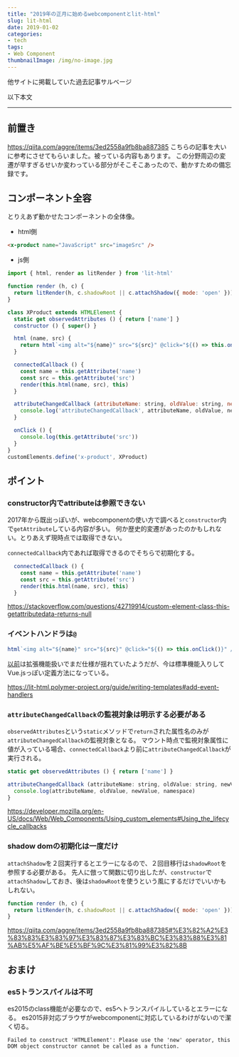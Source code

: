 ```yaml
---
title: "2019年の正月に始めるwebcomponentとlit-html"
slug: lit-html
date: 2019-01-02
categories:
- tech
tags:
- Web Component
thumbnailImage: /img/no-image.jpg
---
```


他サイトに掲載していた過去記事サルベージ
<!--more-->
以下本文

-------

## 前置き

https://qiita.com/aggre/items/3ed2558a9fb8ba887385
こちらの記事を大いに参考にさせてもらいました。被っている内容もあります。
この分野周辺の変遷が早すぎるせいか変わっている部分がそこそこあったので、動かすための備忘録です。

## コンポーネント全容
とりえあず動かせたコンポーネントの全体像。

* html側

```html
<x-product name="JavaScript" src="imageSrc" />
```
* js側

```js
import { html, render as litRender } from 'lit-html'

function render (h, c) {
  return litRender(h, c.shadowRoot || c.attachShadow({ mode: 'open' }))
}

class XProduct extends HTMLElement {
  static get observedAttributes () { return ['name'] }
  constructor () { super() }

  html (name, src) {
    return html`<img alt="${name}" src="${src}" @click="${() => this.onClick()}" />`
  }

  connectedCallback () {
    const name = this.getAttribute('name')
    const src = this.getAttribute('src')
    render(this.html(name, src), this)
  }

  attributeChangedCallback (attributeName: string, oldValue: string, newValue: string, namespace: string) {
    console.log('attributeChangedCallback', attributeName, oldValue, newValue, namespace)
  }

  onClick () {
    console.log(this.getAttribute('src'))
  }
}
customElements.define('x-product', XProduct)

```

## ポイント
### constructor内でattributeは参照できない
2017年から既出っぽいが、webcomponentの使い方で調べると`constructor`内で`getAttribute`している内容が多い。
何か歴史的変遷があったのかもしれない。とりあえず現時点では取得できない。

`connectedCallback`内であれば取得できるのでそちらで初期化する。

```js
  connectedCallback () {
    const name = this.getAttribute('name')
    const src = this.getAttribute('src')
    render(this.html(name, src), this)
  }
```

https://stackoverflow.com/questions/42719914/custom-element-class-this-getattributedata-returns-null

### イベントハンドラは`@`
```js
html`<img alt="${name}" src="${src}" @click="${() => this.onClick()}" />`
```
[以前](https://qiita.com/aggre/items/3ed2558a9fb8ba887385#vanilla-web-components--lit-html)は拡張機能扱いでまだ仕様が揺れていたようだが、今は標準機能入りしてVue.jsっぽい定義方法になっている。

https://lit-html.polymer-project.org/guide/writing-templates#add-event-handlers

### `attributeChangedCallback`の監視対象は明示する必要がある
`observedAttributes`という`static`メソッドで`return`された属性名のみが`attributeChangedCallback`の監視対象となる。
マウント時点で監視対象属性に値が入っている場合、`connectedCallback`より前に`attributeChangedCallback`が実行される。

```js
static get observedAttributes () { return ['name'] }

attributeChangedCallback (attributeName: string, oldValue: string, newValue: string, namespace: string) {
  console.log(attributeName, oldValue, newValue, namespace)
}
```

https://developer.mozilla.org/en-US/docs/Web/Web_Components/Using_custom_elements#Using_the_lifecycle_callbacks

### shadow domの初期化は一度だけ
`attachShadow`を２回実行するとエラーになるので、２回目移行は`shadowRoot`を参照する必要がある。
先人に倣って関数に切り出したが、`constructor`で`attachShadow`しておき、後は`shadowRoot`を使うという風にするだけでいいかもしれない。

```js
function render (h, c) {
  return litRender(h, c.shadowRoot || c.attachShadow({ mode: 'open' }))
}
```

https://qiita.com/aggre/items/3ed2558a9fb8ba887385#%E3%82%A2%E3%83%83%E3%83%97%E3%83%87%E3%83%BC%E3%83%88%E3%81%AB%E5%AF%BE%E5%BF%9C%E3%81%99%E3%82%8B

## おまけ
### es5トランスパイルは不可
es2015のclass機能が必要なので、es5へトランスパイルしているとエラーになる。
es2015非対応ブラウザがwebcomponentに対応しているわけがないので潔く切る。

```
Failed to construct 'HTMLElement': Please use the 'new' operator, this DOM object constructor cannot be called as a function.
```

